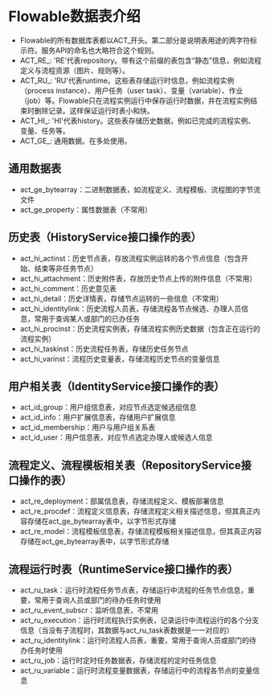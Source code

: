 # Flowable数据表介绍

- Flowable的所有数据库表都以ACT_开头。第二部分是说明表用途的两字符标示符。服务API的命名也大略符合这个规则。
- ACT_RE_: 'RE'代表repository。带有这个前缀的表包含“静态”信息，例如流程定义与流程资源（图片、规则等）。
- ACT_RU_: 'RU'代表runtime。这些表存储运行时信息，例如流程实例（process instance）、用户任务（user task）、变量（variable）、作业（job）等。Flowable只在流程实例运行中保存运行时数据，并在流程实例结束时删除记录。这样保证运行时表小和快。
- ACT_HI_: 'HI'代表history。这些表存储历史数据，例如已完成的流程实例、变量、任务等。
- ACT_GE_: 通用数据。在多处使用。

## 通用数据表

- act_ge_bytearray：二进制数据表，如流程定义、流程模板、流程图的字节流文件
- act_ge_property：属性数据表（不常用）

## 历史表（HistoryService接口操作的表）

- act_hi_actinst：历史节点表，存放流程实例运转的各个节点信息（包含开始、结束等非任务节点）
- act_hi_attachment：历史附件表，存放历史节点上传的附件信息（不常用）
- act_hi_comment：历史意见表
- act_hi_detail：历史详情表，存储节点运转的一些信息（不常用）
- act_hi_identitylink：历史流程人员表，存储流程各节点候选、办理人员信息，常用于查询某人或部门的已办任务
- act_hi_procinst：历史流程实例表，存储流程实例历史数据（包含正在运行的流程实例）
- act_hi_taskinst：历史流程任务表，存储历史任务节点
- act_hi_varinst：流程历史变量表，存储流程历史节点的变量信息

## 用户相关表（IdentityService接口操作的表）

- act_id_group：用户组信息表，对应节点选定候选组信息
- act_id_info：用户扩展信息表，存储用户扩展信息
- act_id_membership：用户与用户组关系表
- act_id_user：用户信息表，对应节点选定办理人或候选人信息


## 流程定义、流程模板相关表（RepositoryService接口操作的表）

- act_re_deployment：部属信息表，存储流程定义、模板部署信息
- act_re_procdef：流程定义信息表，存储流程定义相关描述信息，但其真正内容存储在act_ge_bytearray表中，以字节形式存储
- act_re_model：流程模板信息表，存储流程模板相关描述信息，但其真正内容存储在act_ge_bytearray表中，以字节形式存储

## 流程运行时表（RuntimeService接口操作的表）

- act_ru_task：运行时流程任务节点表，存储运行中流程的任务节点信息，重要，常用于查询人员或部门的待办任务时使用
- act_ru_event_subscr：监听信息表，不常用
- act_ru_execution：运行时流程执行实例表，记录运行中流程运行的各个分支信息（当没有子流程时，其数据与act_ru_task表数据是一一对应的）
- act_ru_identitylink：运行时流程人员表，重要，常用于查询人员或部门的待办任务时使用
- act_ru_job：运行时定时任务数据表，存储流程的定时任务信息
- act_ru_variable：运行时流程变量数据表，存储运行中的流程各节点的变量信息

